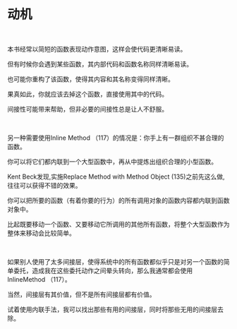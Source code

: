 # 动机

<br>

本书经常以简短的函数表现动作意图，这样会使代码更清晰易读。

但有时候你会遇到某些函数，其内部代码和函数名称同样清晰易读。

也可能你重构了该函数，使得其内容和其名称变得同样清晰。

果真如此，你就应该去掉这个函数，直接使用其中的代码。

间接性可能带来帮助，但非必要的间接性总是让人不舒服。

<br>

另一种需要使用Inline Method （117）的情况是：你手上有一群组织不甚合理的函数。

你可以将它们都内联到一个大型函数中，再从中提炼出组织合理的小型函数。

Kent Beck发现,实施Replace Method with Method Object (135)之前先这么做,往往可以获得不错的效果。

你可以把所要的函数（有着你要的行为）的所有调用对象的函数内容都内联到函数对象中。

比起既要移动一个函数、又要移动它所调用的其他所有函数，将整个大型函数作为整体来移动会比较简单。

<br>

如果别人使用了太多间接层，使得系统中的所有函数都似乎只是对另一个函数的简单委托，造成我在这些委托动作之间晕头转向，那么我通常都会使用InlineMethod （117）。

当然，间接层有其价值，但不是所有间接层都有价值。

试着使用内联手法，我可以找出那些有用的间接层，同时将那些无用的间接层去除。

<br>

